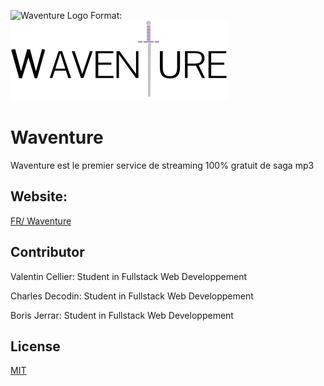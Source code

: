 ![Waventure Logo]()
Format: ![Waventure Logo](https://github.com/BorisJerrar/waventure/blob/master/logo/wavelogodark.svg)


# Waventure

Waventure est le premier service de streaming 100% gratuit de saga mp3

## Website:

[FR/ Waventure](https://www.waventure.fr)

## Contributor
Valentin Cellier: Student in Fullstack Web Developpement

Charles Decodin: Student in Fullstack Web Developpement

Boris Jerrar: Student in Fullstack Web Developpement

## License
[MIT](https://choosealicense.com/licenses/mit/)
